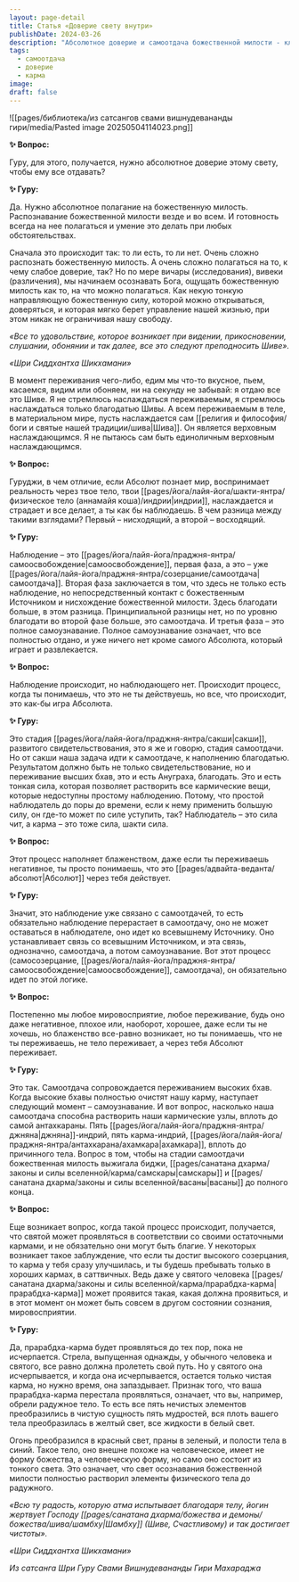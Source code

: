 ```yaml
---
layout: page-detail
title: Статья «Доверие свету внутри»
publishDate: 2024-03-26
description: "Абсолютное доверие и самоотдача божественной милости - ключ к духовному освобождению: сначала возникает наблюдение, затем - полное доверие, самоотдача и, наконец, самоузнавание, когда все переживания воспринимаются как игра Абсолюта. Даже у святых прарабдха-карма проявляется до исчерпания, но через самоотдачу и переживание высших бхав постепенно растворяются все кармические узлы, вплоть до полного преображения тела в свет."
tags:
  - самоотдача
  - доверие
  - карма
image: 
draft: false
---
```

![[pages/библиотека/из сатсангов свами вишнудевананды гири/media/Pasted image 20250504114023.png]]
  
**✨ Вопрос:** 

 Гуру, для этого, получается, нужно абсолютное доверие этому свету, чтобы ему все отдавать?

  
**✨ Гуру:** 

 Да. Нужно абсолютное полагание на божественную милость. Распознавание божественной милости везде и во всем. И готовность всегда на нее полагаться и умение это делать при любых обстоятельствах.

 Сначала это происходит так: то ли есть, то ли нет. Очень сложно распознать божественную милость. А очень сложно полагаться на то, к чему слабое доверие, так? Но по мере вичары (исследования), вивеки (различения), мы начинаем осознавать Бога, ощущать божественную милость как то, на что можно полагаться. Как некую тонкую направляющую божественную силу, которой можно открываться, доверяться, и которая мягко берет управление нашей жизнью, при этом никак не ограничивая нашу свободу.

_«Все то удовольствие, которое возникает при видении, прикосновении, слушании, обонянии и так далее, все это следуют преподносить Шиве»._ 

_«Шри Сиддхантха Шикхамани»_ 

 В момент переживания чего-либо, едим мы что-то вкусное, пьем, касаемся, видим или обоняем, ни на секунду не забывай: я отдаю все это Шиве. Я не стремлюсь наслаждаться переживаемым, я стремлюсь наслаждаться только благодатью Шивы. А всем переживаемым в теле, в материальном мире, пусть наслаждается сам [[религия и философия/боги и святые нашей традиции/шива|Шива]]. Он является верховным наслаждающимся. Я не пытаюсь сам быть единоличным верховным наслаждающимся.

**✨ Вопрос:** 

 Гуруджи, в чем отличие, если Абсолют познает мир, воспринимает реальность через твое тело, твои [[pages/йога/лайя-йога/шакти-янтра/физическое тело (аннамайя коша)/индрии|индрии]], наслаждается и страдает и все делает, а ты как бы наблюдаешь. В чем разница между такими взглядами? Первый – нисходящий, а второй – восходящий.

**✨ Гуру:** 

 Наблюдение – это [[pages/йога/лайя-йога/праджня-янтра/самоосвобождение|самоосвобождение]], первая фаза, а это – уже [[pages/йога/лайя-йога/праджня-янтра/созерцание/самоотдача|самоотдача]]. Вторая фаза заключается в том, что здесь не только есть наблюдение, но непосредственный контакт с божественным Источником и нисхождение божественной милости. Здесь благодати больше, в этом разница. Принципиальной разницы нет, но по уровню благодати во второй фазе больше, это самоотдача. И третья фаза – это полное самоузнавание. Полное самоузнавание означает, что все полностью отдано, и уже ничего нет кроме самого Абсолюта, который играет и развлекается.

**✨ Вопрос:** 

 Наблюдение происходит, но наблюдающего нет. Происходит процесс, когда ты понимаешь, что это не ты действуешь, но все, что происходит, это как-бы игра Абсолюта.

  
**✨ Гуру:** 

 Это стадия [[pages/йога/лайя-йога/праджня-янтра/сакши|сакши]], развитого свидетельствования, это я же и говорю, стадия самоотдачи. Но от сакши наша задача идти к самоотдаче, к наполнению благодатью. Результатом должно быть не только свидетельствование, но и переживание высших бхав, это и есть Ануграха, благодать. Это и есть тонкая сила, которая позволяет растворить все кармические вещи, которые недоступны простому наблюдению. Потому, что простой наблюдатель до поры до времени, если к нему применить большую силу, он где-то может по силе уступить, так? Наблюдатель – это сила чит, а карма – это тоже сила, шакти сила.

**✨ Вопрос:** 

 Этот процесс наполняет блаженством, даже если ты переживаешь негативное, ты просто понимаешь, что это [[pages/адвайта-веданта/абсолют|Абсолют]] через тебя действует.

**✨ Гуру:** 

 Значит, это наблюдение уже связано с самоотдачей, то есть обязательно наблюдение перерастает в самоотдачу, оно не может оставаться в наблюдателе, оно идет ко всевышнему Источнику. Оно устанавливает связь со всевышним Источником, и эта связь, однозначно, самоотдача, а потом самоузнавание. Вот этот процесс (самосозерцание, [[pages/йога/лайя-йога/праджня-янтра/самоосвобождение|самоосвобождение]], самоотдача), он обязательно идет по этой логике.

**✨ Вопрос:** 

 Постепенно мы любое мировосприятие, любое переживание, будь оно даже негативное, плохое или, наоборот, хорошее, даже если ты не хочешь, но блаженство все-равно возникает, но ты понимаешь, что не ты переживаешь, не тело переживает, а через тебя Абсолют переживает.

**✨ Гуру:** 

 Это так. Самоотдача сопровождается переживанием высоких бхав. Когда высокие бхавы полностью очистят нашу карму, наступает следующий момент – самоузнавание. И вот вопрос, насколько наша самоотдача способна растворить наши кармические узлы, вплоть до самой антахкараны. Пять [[pages/йога/лайя-йога/праджня-янтра/джняна|джняна]]-индрий, пять карма-индрий, [[pages/йога/лайя-йога/праджня-янтра/антахкарана/ахамкара|ахамкара]], вплоть до причинного тела. Вопрос в том, чтобы на стадии самоотдачи божественная милость выжигала биджи, [[pages/санатана дхарма/законы и силы вселенной/карма/самскары|самскары]] и [[pages/санатана дхарма/законы и силы вселенной/васаны|васаны]] до полного конца.

**✨ Вопрос:** 

 Еще возникает вопрос, когда такой процесс происходит, получается, что святой может проявляться в соответствии со своими остаточными кармами, и не обязательно они могут быть благие. У некоторых возникает такое заблуждение, что если ты достиг высокого созерцания, то карма у тебя сразу улучшилась, и ты будешь пребывать только в хороших кармах, в саттвичных. Ведь даже у святого человека [[pages/санатана дхарма/законы и силы вселенной/карма/прарабдха-карма|прарабдха-карма]] может проявится такая, какая должна проявиться, и в этот момент он может быть совсем в другом состоянии сознания, мировосприятии.

  
**✨ Гуру:** 

 Да, прарабдха-карма будет проявляться до тех пор, пока не исчерпается. Стрела, выпущенная однажды, у обычного человека и святого, все равно должна пролететь свой путь. Но у святого она исчерпывается, и когда она исчерпывается, остается только чистая карма, но нужно время, она запаздывает. Признак того, что ваша прарабдха-карма перестала проявляться, означает, что вы, например, обрели радужное тело. То есть все пять нечистых элементов преобразились в чистую сущность пять мудростей, вся плоть вашего тела преобразилась в желтый свет, все жидкости в белый свет.

 Огонь преобразился в красный свет, праны в зеленый, и полости тела в синий. Такое тело, оно внешне похоже на человеческое, имеет не форму божества, а человеческую форму, но само оно состоит из тонкого света. Это означает, что свет осознавания божественной милости полностью растворил элементы физического тела до радужного.

_«Всю ту радость, которую атма испытывает благодаря телу, йогин жертвует Господу [[pages/санатана дхарма/божества и демоны/божества/шива/шамбху|Шамбху]] (Шиве, Счастливому) и так достигает чистоты»._ 

_«Шри Сиддхантха Шикхамани»_ 
  
*Из сатсанга Шри Гуру Свами Вишнудевананды Гири Махараджа*
